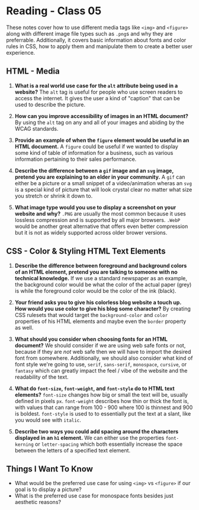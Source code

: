 # Reading - Class 05

These notes cover how to use different media tags like `<img>` and `<figure>` along with different image file types such as `.png`s and why they are preferrable. Additionally, it covers basic information about fonts and color rules in CSS, how to apply them and manipulate them to create a better user experience.

## HTML - Media

1. **What is a real world use case for the `alt` attribute being used in a website?** The `alt` tag is useful for people who use screen readers to access the internet. It gives the user a kind of "caption" that can be used to describe the picture. 

2. **How can you improve accessibility of images in an HTML document?** By using the `alt` tag on any and all of your images and abiding by the WCAG standards.

3. **Provide an example of when the `figure` element would be useful in an HTML document.** A `figure` could be useful if we wanted to display some kind of table of information for a business, such as various information pertaining to their sales performance.

4. **Describe the difference between a `gif` image and an `svg` image, pretend you are explaining to an elder in your community.** A `gif` can either be a picture or a small snippet of a video/animation wheras an `svg` is a special kind of picture that will look crystal clear no matter what size you stretch or shrink it down to.

5. **What image type would you use to display a screenshot on your website and why?** `.PNG` are usually the most common because it uses lossless compression and is supported by all major browsers.  `.WebP` would be another great alternative that offers even better compression but it is not as widely supported across older brower versions.

## CSS - Color & Styling HTML Text Elements

1. **Describe the difference between foreground and background colors of an HTML element, pretend you are talking to someone with no technical knowledge.** If we use a standard newspaper as an example, the background color would be what the color of the actual paper (grey) is while the foreground color would be the color of the ink (black).

2. **Your friend asks you to give his colorless blog website a touch up. How would you use color to give his blog some character?** By creating CSS rulesets that would target the `background-color` and `color` properties of his HTML elements and maybe even the `border` property as well.

3. **What should you consider when choosing fonts for an HTML document?** We should consider if we are using web safe fonts or not, because if they are *not* web safe then we will have to import the desired font from somewhere. Additionally, we should also consider what kind of font style we're going to use, `serif`, `sans-serif`, `monospace`, `cursive`, or `fantasy` which can greatly impact the feel / vibe of the website and the readability of the text.

4. **What do `font-size`, `font-weight`, and `font-style` do to HTML text elements?** `font-size` changes how big or small the text will be, usually defined in pixels `px`. `font-weight` describes how thin or thick the font is, with values that can range from 100 - 900 where 100 is thinnest and 900 is boldest. `font-style` is used to to essentially put the text at a slant, like you would see with `italic`.

5. **Describe two ways you could add spacing around the characters displayed in an `h1` element.** We can either use the properties `font-kerning` or `letter-spacing` which both essentially increase the space between the letters of a specified text element.

## Things I Want To Know
- What would be the preferred use case for using `<img>` vs `<figure>` if our goal is to display a picture?
- What is the preferred use case for monospace fonts besides just aesthetic reasons?
